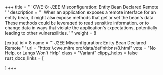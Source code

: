 +++
title = '''
CWE-8: J2EE Misconfiguration: Entity Bean Declared Remote
'''
description	= '''
When an application exposes a remote interface for an entity bean, it might also expose methods that get or set the bean's data. These methods could be leveraged to read sensitive information, or to change data in ways that violate the application's expectations, potentially leading to other vulnerabilities.
'''
weight = 8

[extra]
id = 8
name = '''
J2EE Misconfiguration: Entity Bean Declared Remote
'''
url = "https://cwe.mitre.org/data/definitions/8.html"
vote = "No Help, or Langs Won't Help"
class = "Variant"
clippy_helps = false
rust_docs_links = [
	
]
+++
